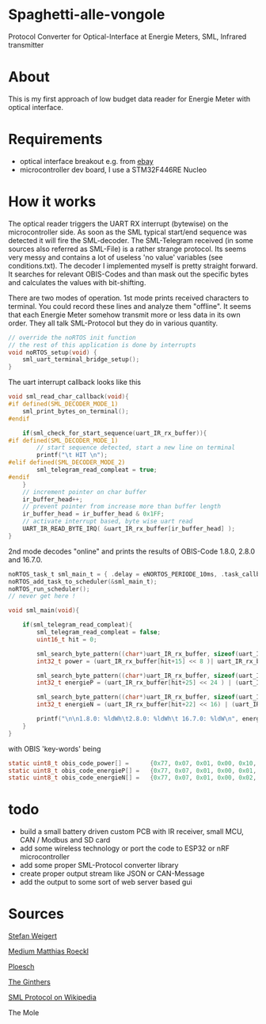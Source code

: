 # Spaghetti-alle-vongole
Protocol Converter for Optical-Interface at Energie Meters, SML, Infrared transmitter

# About
This is my first approach of low budget data reader for Energie Meter with optical interface.

# Requirements
- optical interface breakout e.g. from [ebay](https://www.ebay.de/itm/285350331996?_trkparms=amclksrc%3DITM%26aid%3D1110006%26algo%3DHOMESPLICE.SIM%26ao%3D1%26asc%3D20220405142716%26meid%3Da39a4b830442481ca9af5d633cc26f19%26pid%3D101506%26rk%3D7%26rkt%3D10%26sd%3D314015558154%26itm%3D285350331996%26pmt%3D1%26noa%3D1%26pg%3D4481478%26algv%3DDefaultOrganicWebWithV11WebTrimmedV3VisualRankerWithKnnV3AndUltBRecall&_trksid=p4481478.c101506.m1851)
- microcontroller dev board, I use a STM32F446RE Nucleo

# How it works
The optical reader triggers the UART RX interrupt (bytewise) on the microcontroller side. 
As soon as the SML typical start/end sequence was detected it will fire the SML-decoder. 
The SML-Telegram received (in some sources also referred as SML-File) is a rather strange protocol. 
Its seems very messy and contains a lot of useless 'no value' variables (see conditions.txt). 
The decoder I implemented myself is pretty straight forward. 
It searches for relevant OBIS-Codes and than mask out the specific bytes and calculates the values with bit-shifting. 

There are two modes of operation. 
1st mode prints received characters to terminal.
You could record these lines and analyze them "offline". 
It seems that each Energie Meter somehow transmit more or less data in its own order. 
They all talk SML-Protocol but they do in various quantity.  

```C
// override the noRTOS init function
// the rest of this application is done by interrupts
void noRTOS_setup(void) {
	sml_uart_terminal_bridge_setup();
}
```
The uart interrupt callback looks like this   
```C
void sml_read_char_callback(void){
#if defined(SML_DECODER_MODE_1)
	sml_print_bytes_on_terminal();
#endif

	if(sml_check_for_start_sequence(uart_IR_rx_buffer)){
#if defined(SML_DECODER_MODE_1)
		// start sequence detected, start a new line on terminal
		printf("\t HIT \n");
#elif defined(SML_DECODER_MODE_2)
		sml_telegram_read_compleat = true;
#endif
	}
	// increment pointer on char buffer
	ir_buffer_head++;
	// prevent pointer from increase more than buffer length
	ir_buffer_head = ir_buffer_head & 0x1FF;
	// activate interrupt based, byte wise uart read
	UART_IR_READ_BYTE_IRQ( &uart_IR_rx_buffer[ir_buffer_head] );
}
```

2nd mode decodes "online" and prints the results of OBIS-Code 1.8.0, 2.8.0 and 16.7.0.  

```C
noRTOS_task_t sml_main_t = { .delay = eNORTOS_PERIODE_10ms, .task_callback = sml_main };
noRTOS_add_task_to_scheduler(&sml_main_t);
noRTOS_run_scheduler();
// never get here !
```

```C
void sml_main(void){

	if(sml_telegram_read_compleat){
		sml_telegram_read_compleat = false;
		uint16_t hit = 0;

		sml_search_byte_pattern((char*)uart_IR_rx_buffer, sizeof(uart_IR_rx_buffer), (char*)obis_code_power, sizeof(obis_code_power), &hit);
		int32_t power = (uart_IR_rx_buffer[hit+15] << 8 )| uart_IR_rx_buffer[hit+16];

		sml_search_byte_pattern((char*)uart_IR_rx_buffer, sizeof(uart_IR_rx_buffer), (char*)obis_code_energieP, sizeof(obis_code_energieP), &hit);
		int32_t energieP = (uart_IR_rx_buffer[hit+25] << 24 ) | (uart_IR_rx_buffer[hit+26] << 16) | (uart_IR_rx_buffer[hit+27] << 8) | uart_IR_rx_buffer[hit+28];

		sml_search_byte_pattern((char*)uart_IR_rx_buffer, sizeof(uart_IR_rx_buffer), (char*)obis_code_energieN, sizeof(obis_code_energieN), &hit);
		int32_t energieN = (uart_IR_rx_buffer[hit+22] << 16) | (uart_IR_rx_buffer[hit+23] << 8) | uart_IR_rx_buffer[hit+24];

		printf("\n\n1.8.0: %ldWh\t2.8.0: %ldWh\t 16.7.0: %ldW\n", energieP/10, energieN/10, power);
	}
}
```

with OBIS 'key-words' being

```C
static uint8_t obis_code_power[] =      {0x77, 0x07, 0x01, 0x00, 0x10, 0x07, 0x00, 0xFF,};
static uint8_t obis_code_energieP[] =   {0x77, 0x07, 0x01, 0x00, 0x01, 0x08, 0x00, 0xFF,};
static uint8_t obis_code_energieN[] =   {0x77, 0x07, 0x01, 0x00, 0x02, 0x08, 0x00, 0xFF,};
```

# todo
- build a small battery driven custom PCB with IR receiver, small MCU, CAN / Modbus and SD card 
- add some wireless technology or port the code to ESP32 or nRF microcontroller
- add some proper SML-Protocol converter library
- create proper output stream like JSON or CAN-Message
- add the output to some sort of web server based gui

# Sources
[Stefan Weigert](https://www.stefan-weigert.de/php_loader/sml.php)  

[Medium Matthias Roeckl](https://medium.com/@mroeckl/h%C3%B6re-was-dein-stromz%C3%A4hler-dir-zu-sagen-hat-smart-message-language-de18556fc4b4)  

[Ploesch](https://ploesch.de/index.php?side=g-electricmeter)  

[The Ginthers](https://www.the-ginthers.net/projects/glab/GLAB%20Smart%20eHZ%20USB%20-%20RS232%20Interface%20v1.1.htm#_Toc524455858)  

[SML Protocol on Wikipedia](https://de.wikipedia.org/wiki/Smart_Message_Language)  

The Mole  
